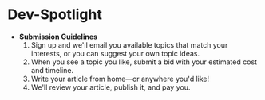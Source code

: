 # Dev-Spotlight
- **Submission Guidelines**
  1. Sign up and we'll email you available topics that match your interests, or you can suggest your own topic ideas.
  2. When you see a topic you like, submit a bid with your estimated cost and timeline.
  3. Write your article from home—or anywhere you'd like!
  4. We'll review your article, publish it, and pay you.